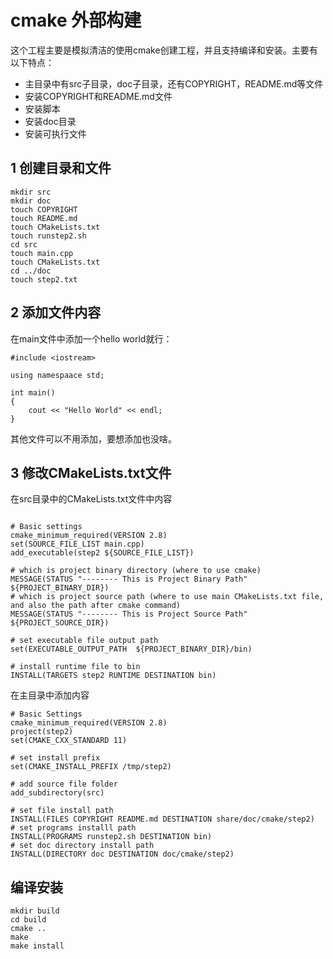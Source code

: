 # cmake 外部构建

这个工程主要是模拟清洁的使用cmake创建工程，并且支持编译和安装。主要有以下特点：

- 主目录中有src子目录，doc子目录，还有COPYRIGHT，README.md等文件
- 安装COPYRIGHT和README.md文件
- 安装脚本
- 安装doc目录
- 安装可执行文件

## 1 创建目录和文件

```
mkdir src
mkdir doc
touch COPYRIGHT
touch README.md
touch CMakeLists.txt
touch runstep2.sh
cd src
touch main.cpp
touch CMakeLists.txt
cd ../doc
touch step2.txt
```

## 2 添加文件内容
在main文件中添加一个hello world就行：
```
#include <iostream>

using namespaace std;

int main()
{
    cout << "Hello World" << endl;
}
```
其他文件可以不用添加，要想添加也没啥。

## 3 修改CMakeLists.txt文件

在src目录中的CMakeLists.txt文件中内容
```

# Basic settings
cmake_minimum_required(VERSION 2.8)
set(SOURCE_FILE_LIST main.cpp)
add_executable(step2 ${SOURCE_FILE_LIST})

# which is project binary directory (where to use cmake)
MESSAGE(STATUS "-------- This is Project Binary Path" ${PROJECT_BINARY_DIR})
# which is project source path (where to use main CMakeLists.txt file, and also the path after cmake command)
MESSAGE(STATUS "-------- This is Project Source Path" ${PROJECT_SOURCE_DIR})

# set executable file output path
set(EXECUTABLE_OUTPUT_PATH  ${PROJECT_BINARY_DIR}/bin)

# install runtime file to bin
INSTALL(TARGETS step2 RUNTIME DESTINATION bin)
```

在主目录中添加内容

```
# Basic Settings
cmake_minimum_required(VERSION 2.8)
project(step2)
set(CMAKE_CXX_STANDARD 11)

# set install prefix
set(CMAKE_INSTALL_PREFIX /tmp/step2)

# add source file folder
add_subdirectory(src)

# set file install path
INSTALL(FILES COPYRIGHT README.md DESTINATION share/doc/cmake/step2)
# set programs installl path
INSTALL(PROGRAMS runstep2.sh DESTINATION bin)
# set doc directory install path
INSTALL(DIRECTORY doc DESTINATION doc/cmake/step2)

```

## 编译安装
```
mkdir build
cd build
cmake ..
make
make install
```